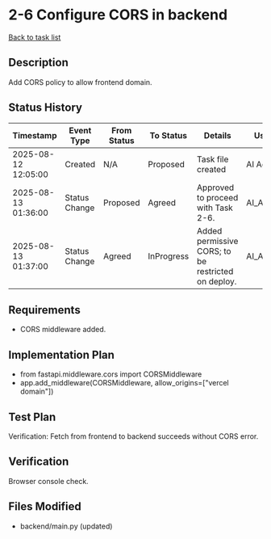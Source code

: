 # 2-6 Configure CORS in backend

[Back to task list](../tasks.md)

## Description

Add CORS policy to allow frontend domain.

## Status History

| Timestamp           | Event Type | From Status | To Status | Details           | User     |
|---------------------|------------|-------------|-----------|-------------------|----------|
| 2025-08-12 12:05:00 | Created    | N/A        | Proposed  | Task file created | AI Agent |
| 2025-08-13 01:36:00 | Status Change | Proposed | Agreed | Approved to proceed with Task 2-6. | AI_Agent |
| 2025-08-13 01:37:00 | Status Change | Agreed | InProgress | Added permissive CORS; to be restricted on deploy. | AI_Agent |

## Requirements

- CORS middleware added.

## Implementation Plan

- from fastapi.middleware.cors import CORSMiddleware
- app.add_middleware(CORSMiddleware, allow_origins=["vercel domain"])

## Test Plan

Verification: Fetch from frontend to backend succeeds without CORS error.

## Verification

Browser console check.

## Files Modified

- backend/main.py (updated)
